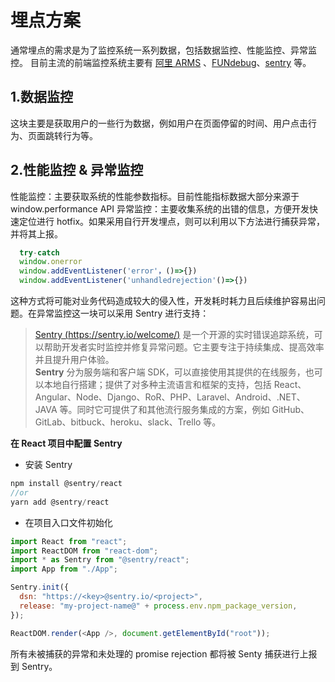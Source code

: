 # 埋点方案

通常埋点的需求是为了监控系统一系列数据，包括数据监控、性能监控、异常监控。
目前主流的前端监控系统主要有 [阿里 ARMS](https://www.aliyun.com/product/arms) 、[FUNdebug](https://www.fundebug.com/)、[sentry](https://sentry.io/welcome/) 等。

## 1.数据监控

这块主要是获取用户的一些行为数据，例如用户在页面停留的时间、用户点击行为、页面跳转行为等。

## 2.性能监控 & 异常监控
性能监控：主要获取系统的性能参数指标。目前性能指标数据大部分来源于 window.performance API
异常监控：主要收集系统的出错的信息，方便开发快速定位进行 hotfix。如果采用自行开发埋点，则可以利用以下方法进行捕获异常，并将其上报。

```js
  try-catch
  window.onerror
  window.addEventListener('error'，()=>{})
  window.addEventListener('unhandledrejection'()=>{})
```

这种方式将可能对业务代码造成较大的侵入性，开发耗时耗力且后续维护容易出问题。在异常监控这一块可以采用 Sentry 进行支持：

> [Sentry (https://sentry.io/welcome/)](https://sentry.io/welcome/) 是一个开源的实时错误追踪系统，可以帮助开发者实时监控并修复异常问题。它主要专注于持续集成、提高效率并且提升用户体验。  
> **Sentry** 分为服务端和客户端 SDK，可以直接使用其提供的在线服务，也可以本地自行搭建；提供了对多种主流语言和框架的支持，包括 React、Angular、Node、Django、RoR、PHP、Laravel、Android、.NET、JAVA 等。同时它可提供了和其他流行服务集成的方案，例如 GitHub、GitLab、bitbuck、heroku、slack、Trello 等。

**在 React 项目中配置 Sentry**

- 安装 Sentry

```js
npm install @sentry/react
//or
yarn add @sentry/react
```

- 在项目入口文件初始化

```js
import React from "react";
import ReactDOM from "react-dom";
import * as Sentry from "@sentry/react";
import App from "./App";

Sentry.init({
  dsn: "https://<key>@sentry.io/<project>",
  release: "my-project-name@" + process.env.npm_package_version,
});

ReactDOM.render(<App />, document.getElementById("root"));
```

所有未被捕获的异常和未处理的 promise rejection 都将被 Senty 捕获进行上报到 Sentry。
